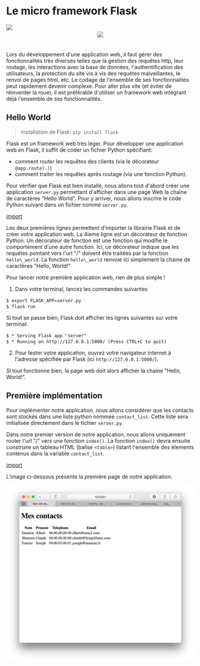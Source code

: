 # Le micro framework Flask

<div>
<img src="https://img.shields.io/badge/flask-v0.12.2-brightgreen.svg"> 
</div>

<div style="text-align:center;">
<img src="http://flask.pocoo.org/static/logo/flask.svg" height="150" style="padding-bottom: 20px;"/>
</div>

Lors du développement d'une application web, il faut gérer des fonctionnalités très diverses telles que la gestion des requêtes http, leur routage, les interactions avec la base de données, l'authentification des utilisateurs, la protection du site vis à vis des requêtes malveillantes, le renvoi de pages html, etc. Le codage de l'ensemble de ses fonctionnalités peut rapidement devenir complexe. Pour aller plus vite (et éviter de réinventer la roue), il est préférable d'utiliser un framework web intégrant déjà l'ensemble de ses fonctionnalités.

## Hello World 

> Installation de Flask: `pip install flask`

Flask est un framework web très léger. Pour développer une application web en Flask, il suffit de coder un fichier Python spécifiant:
* comment router les requêtes des clients (via le décorateur `@app.route(.)`)
* comment traiter les requêtes après routage (via une fonction Python).

Pour vérifier que Flask est bien installé, nous allons tout d'abord créer une application `server.py` permettant d'afficher dans une page Web  la chaîne de caractères "Hello World". Pour y arriver, nous allons inscrire le code Python suivant dans un fichier nommé `server.py`.

[import](./src/src1/server.py)

Les deux premières lignes permettent d'importer la librairie Flask et de créer votre application web. La 4ieme ligne est un décorateur  de fonction Python. Un décorateur de fonction est une fonction qui modifie le comportement d'une autre fonction. Ici, ce décorateur indique que les requêtes pointant vers l'url "/" doivent être traitées par la fonction `hello\_world`. La fonction `hello\_world` renvoie ici simplement la chaine de caractères "Hello, World!"

Pour lancer notre première application web, rien de plus simple !

1. Dans votre terminal, lancez les commandes suivantes

```
$ export FLASK_APP=server.py
$ flask run
```

Si tout se passe bien, Flask doit afficher les lignes suivantes sur votre terminal:

```
$ * Serving Flask app "server"
$ * Running on http://127.0.0.1:5000/ (Press CTRL+C to quit)
```

2. Pour tester votre application, ouvrez votre navigateur internet à l'adresse spécifiée par Flask (ici `http://127.0.0.1:5000/`). 

Si tout fonctionne bien, la page web doit alors afficher la chaine "Hello, World!".

## Première implémentation

Pour implémenter notre application, nous allons considérer que les contacts sont stockés dans une liste python nommée `contact_list`. Cette liste sera initialisée directement dans le fichier `server.py`.

Dans notre premier version de notre application, nous allons uniquement router l'url "/" vers une fonction `index()`. La fonction `index()` devra ensuite construire un tableau HTML (balise `<table>`) listant l'ensemble des élements contenus dans la variable `contact_list`.

[import](./src/src2/server.py)

L'image ci-dessous présente la première page de notre application.

![Application de gestion de contacts](img/app1.png)



